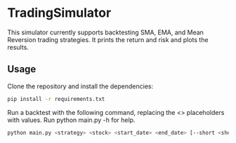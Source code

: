# TradingSimulator

This simulator currently supports backtesting SMA, EMA, and Mean Reversion trading strategies. It prints the return and risk and plots the results.

## Usage
Clone the repository and install the dependencies:
```bash
pip install -r requirements.txt
```
Run a backtest with the following command, replacing the <> placeholders with values.
Run python main.py -h for help.
```bash
python main.py <strategy> <stock> <start_date> <end_date> [--short <short_window>] [--long <long_window>] [--longBias <True/False>] [--period <period_window>]
```
